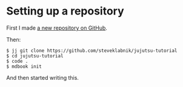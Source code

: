 # Setting up a repository

First I made [a new repository on GitHub](https://github.com/steveklabnik/jujutsu-tutorial).

Then:

```console
$ jj git clone https://github.com/steveklabnik/jujutsu-tutorial
$ cd jujutsu-tutorial
$ code .
$ mdbook init
```

And then started writing this.
